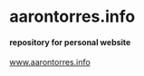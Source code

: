 # aarontorres.info
<h4>repository for personal website</h4>
<a href="http://www.aarontorres.info">www.aarontorres.info</a>
